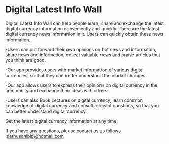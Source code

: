 # Digital Latest Info Wall

Digital Latest Info Wall can help people learn, share and exchange the latest digital currency information conveniently and quickly. There are the latest digital currency news information in it. Users can quickly obtain these news information.

-Users can put forward their own opinions on hot news and information, share news and information, collect valuable news and praise articles that you think are good.

-Our app provides users with market information of various digital currencies, so that they can better understand the market changes.

-Our app allows users to express their opinions on digital currency in the community and exchange their ideas with others.

-Users can also Book Lectures on digital currency, learn common knowledge of digital currency and consult relevant questions, so that you can better understand digital currency.

Get the latest digital currency information at any time.

If you have any questions, please contact us as follows :dethusonlbjp@hotmail.com
